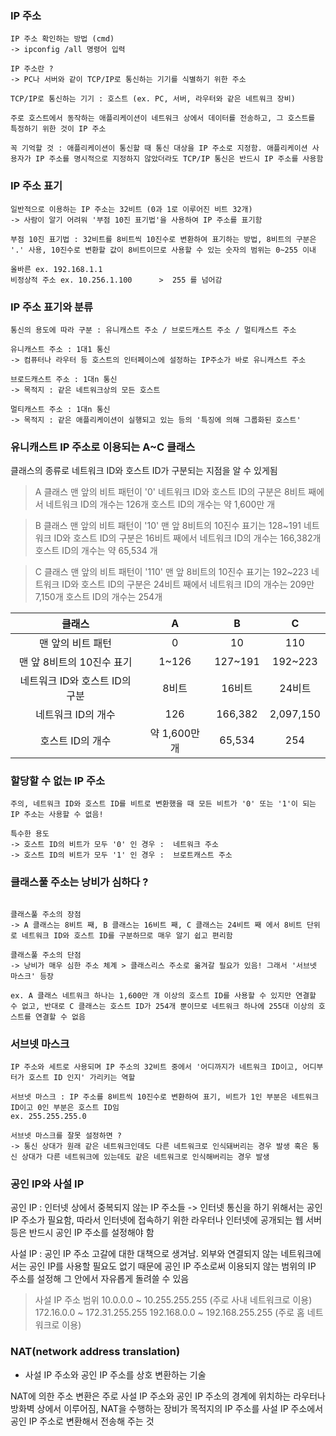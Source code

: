 ### IP 주소

```
IP 주소 확인하는 방법 (cmd)
-> ipconfig /all 명령어 입력

IP 주소란 ?
-> PC나 서버와 같이 TCP/IP로 통신하는 기기를 식별하기 위한 주소

TCP/IP로 통신하는 기기 : 호스트 (ex. PC, 서버, 라우터와 같은 네트워크 장비)

주로 호스트에서 동작하는 애플리케이션이 네트워크 상에서 데이터를 전송하고, 그 호스트를 특정하기 위한 것이 IP 주소

꼭 기억할 것 : 애플리케이션이 통신할 때 통신 대상을 IP 주소로 지정함. 애플리케이션 사용자가 IP 주소를 명시적으로 지정하지 않았더라도 TCP/IP 통신은 반드시 IP 주소를 사용함

```

### IP 주소 표기

```
일반적으로 이용하는 IP 주소는 32비트 (0과 1로 이루어진 비트 32개)
-> 사람이 알기 어려워 '부점 10진 표기법'을 사용하여 IP 주소를 표기함

부점 10진 표기법 : 32비트를 8비트씩 10진수로 변환하여 표기하는 방법, 8비트의 구분은 '.' 사용, 10진수로 변환할 값이 8비트이므로 사용할 수 있는 숫자의 범위는 0~255 이내

올바른 ex. 192.168.1.1
비정상적 주소 ex. 10.256.1.100      >  255 를 넘어감

```

### IP 주소 표기와 분류

```
통신의 용도에 따라 구분 : 유니캐스트 주소 / 브로드캐스트 주소 / 멀티캐스트 주소

유니캐스트 주소 : 1대1 통신
-> 컴퓨터나 라우터 등 호스트의 인터페이스에 설정하는 IP주소가 바로 유니캐스트 주소

브로드캐스트 주소 : 1대n 통신
-> 목적지 : 같은 네트워크상의 모든 호스트

멀티캐스트 주소 : 1대n 통신
-> 목적지 : 같은 애플리케이션이 실행되고 있는 등의 '특징에 의해 그룹화된 호스트'

```

### 유니캐스트 IP 주소로 이용되는 A~C 클래스

클래스의 종류로 네트워크 ID와 호스트 ID가 구분되는 지점을 알 수 있게됨

> A 클래스
> 맨 앞의 비트 패턴이 '0'
> 네트워크 ID와 호스트 ID의 구분은 8비트 째에서
> 네트워크 ID의 개수는 126개
> 호스트 ID의 개수는 약 1,600만 개

> B 클래스
> 맨 앞의 비트 패턴이 '10'
> 맨 앞 8비트의 10진수 표기는 128~191
> 네트워크 ID와 호스트 ID의 구분은 16비트 째에서
> 네트워크 ID의 개수는 166,382개
> 호스트 ID의 개수는 약 65,534 개

> C 클래스
> 맨 앞의 비트 패턴이 '110'
> 맨 앞 8비트의 10진수 표기는 192~223
> 네트워크 ID와 호스트 ID의 구분은 24비트 째에서
> 네트워크 ID의 개수는 209만 7,150개
> 호스트 ID의 개수는 254개

|             클래스             |       A       |    B    |     C     |
| :----------------------------: | :-----------: | :-----: | :-------: |
|       맨 앞의 비트 패턴        |       0       |   10    |    110    |
|   맨 앞 8비트의 10진수 표기    |     1~126     | 127~191 |  192~223  |
| 네트워크 ID와 호스트 ID의 구분 |     8비트     | 16비트  |  24비트   |
|       네트워크 ID의 개수       |      126      | 166,382 | 2,097,150 |
|        호스트 ID의 개수        | 약 1,600만 개 | 65,534  |    254    |

### 할당할 수 없는 IP 주소

```
주의, 네트워크 ID와 호스트 ID를 비트로 변환했을 때 모든 비트가 '0' 또는 '1'이 되는 IP 주소는 사용할 수 없음!

특수한 용도
-> 호스트 ID의 비트가 모두 '0' 인 경우 :  네트워크 주소
-> 호스트 ID의 비트가 모두 '1' 인 경우 :  브로트캐스트 주소

```

### 클래스풀 주소는 낭비가 심하다 ?

```

클래스풀 주소의 장점
-> A 클래스는 8비트 째, B 클래스는 16비트 째, C 클래스는 24비트 째 에서 8비트 단위로 네트워크 ID와 호스트 ID를 구분하므로 매우 알기 쉽고 편리함

클래스풀 주소의 단점
-> 낭비가 매우 심한 주소 체계 > 클래스리스 주소로 옮겨갈 필요가 있음! 그래서 '서브넷 마스크' 등장

ex. A 클래스 네트워크 하나는 1,600만 개 이상의 호스트 ID를 사용할 수 있지만 연결할 수 없고, 반대로 C 클래스는 호스트 ID가 254개 뿐이므로 네트워크 하나에 255대 이상의 호스트를 연결할 수 없음

```

### 서브넷 마스크

```
IP 주소와 세트로 사용되며 IP 주소의 32비트 중에서 '어디까지가 네트워크 ID이고, 어디부터가 호스트 ID 인지' 가리키는 역할

서브넷 마스크 : IP 주소를 8비트씩 10진수로 변환하여 표기, 비트가 1인 부분은 네트워크 ID이고 0인 부분은 호스트 ID임
ex. 255.255.255.0

서브넷 마스크를 잘못 설정하면 ?
-> 통신 상대가 원래 같은 네트워크인데도 다른 네트워크로 인식돼버리는 경우 발생 혹은 통신 상대가 다른 네트워크에 있는데도 같은 네트워크로 인식해버리는 경우 발생

```

### 공인 IP와 사설 IP

공인 IP : 인터넷 상에서 중복되지 않는 IP 주소들
-> 인터넷 통신을 하기 위해서는 공인 IP 주소가 필요함, 따라서 인터넷에 접속하기 위한 라우터나 인터넷에 공개되는 웹 서버 등은 반드시 공인 IP 주소를 설정해야 함

사설 IP : 공인 IP 주소 고갈에 대한 대책으로 생겨남. 외부와 연결되지 않는 네트워크에서는 공인 IP를 사용할 필요도 없기 때문에 공인 IP 주소로써 이용되지 않는 범위의 IP 주소를 설정해 그 안에서 자유롭게 돌려쓸 수 있음

> 사설 IP 주소 범위
> 10.0.0.0 ~ 10.255.255.255 (주로 사내 네트워크로 이용)
> 172.16.0.0 ~ 172.31.255.255
> 192.168.0.0 ~ 192.168.255.255 (주로 홈 네트워크로 이용)

### NAT(network address translation)

-   사설 IP 주소와 공인 IP 주소를 상호 변환하는 기술

NAT에 의한 주소 변환은 주로 사설 IP 주소와 공인 IP 주소의 경계에 위치하는 라우터나 방화벽 상에서 이루어짐, NAT을 수행하는 장비가 목적지의 IP 주소를 사설 IP 주소에서 공인 IP 주소로 변환해서 전송해 주는 것
